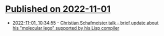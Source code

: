 # [Published on 2022-11-01](index.md)

* [2022-11-01, 10:34:55](https://lobste.rs/s/ibvix3/christian_schafmeister_talk_brief) - [Christian Schafmeister talk - brief update about his \"molecular lego\" supported by his Lisp compiler](https://www.youtube.com/watch?v=tQgkvghzW0M)
